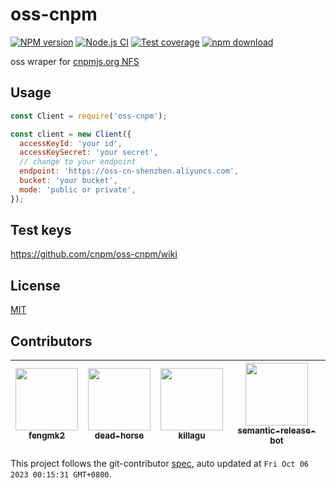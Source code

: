 # oss-cnpm

[![NPM version][npm-image]][npm-url]
[![Node.js CI](https://github.com/cnpm/oss-cnpm/actions/workflows/nodejs.yml/badge.svg)](https://github.com/cnpm/oss-cnpm/actions/workflows/nodejs.yml)
[![Test coverage][codecov-image]][codecov-url]
[![npm download][download-image]][download-url]

[npm-image]: https://img.shields.io/npm/v/oss-cnpm.svg?style=flat-square
[npm-url]: https://npmjs.org/package/oss-cnpm
[codecov-image]: https://codecov.io/github/cnpm/oss-cnpm/coverage.svg?branch=master
[codecov-url]: https://codecov.io/github/cnpm/oss-cnpm?branch=master
[download-image]: https://img.shields.io/npm/dm/oss-cnpm.svg?style=flat-square
[download-url]: https://npmjs.org/package/oss-cnpm

oss wraper for [cnpmjs.org NFS](https://github.com/cnpm/cnpmjs.org/wiki/NFS-Guide)

## Usage

```js
const Client = require('oss-cnpm');

const client = new Client({
  accessKeyId: 'your id',
  accessKeySecret: 'your secret',
  // change to your endpoint
  endpoint: 'https://oss-cn-shenzhen.aliyuncs.com',
  bucket: 'your bucket',
  mode: 'public or private',
});
```

## Test keys

https://github.com/cnpm/oss-cnpm/wiki

## License

[MIT](LICENSE)

<!-- GITCONTRIBUTOR_START -->

## Contributors

|[<img src="https://avatars.githubusercontent.com/u/156269?v=4" width="100px;"/><br/><sub><b>fengmk2</b></sub>](https://github.com/fengmk2)<br/>|[<img src="https://avatars.githubusercontent.com/u/985607?v=4" width="100px;"/><br/><sub><b>dead-horse</b></sub>](https://github.com/dead-horse)<br/>|[<img src="https://avatars.githubusercontent.com/u/6897780?v=4" width="100px;"/><br/><sub><b>killagu</b></sub>](https://github.com/killagu)<br/>|[<img src="https://avatars.githubusercontent.com/u/32174276?v=4" width="100px;"/><br/><sub><b>semantic-release-bot</b></sub>](https://github.com/semantic-release-bot)<br/>|
| :---: | :---: | :---: | :---: |


This project follows the git-contributor [spec](https://github.com/xudafeng/git-contributor), auto updated at `Fri Oct 06 2023 00:15:31 GMT+0800`.

<!-- GITCONTRIBUTOR_END -->
